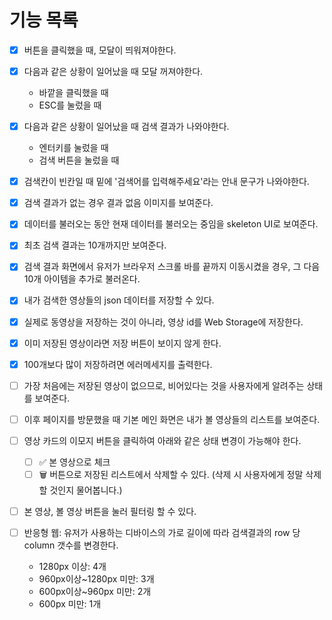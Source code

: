 # 기능 목록

- [x] 버튼을 클릭했을 때, 모달이 띄워져야한다.
- [x] 다음과 같은 상황이 일어났을 때 모달 꺼져야한다.
  - 바깥을 클릭했을 때
  - ESC를 눌렀을 때
- [x] 다음과 같은 상황이 일어났을 때 검색 결과가 나와야한다.
  - 엔터키를 눌렀을 때
  - 검색 버튼을 눌렀을 때
- [x] 검색칸이 빈칸일 때 밑에 '검색어를 입력해주세요'라는 안내 문구가 나와야한다.
- [x] 검색 결과가 없는 경우 결과 없음 이미지를 보여준다.
- [x] 데이터를 불러오는 동안 현재 데이터를 불러오는 중임을 skeleton UI로 보여준다.
- [x] 최초 검색 결과는 10개까지만 보여준다.
- [x] 검색 결과 화면에서 유저가 브라우저 스크롤 바를 끝까지 이동시켰을 경우, 그 다음 10개 아이템을 추가로 불러온다.
- [x] 내가 검색한 영상들의 json 데이터를 저장할 수 있다.
- [x] 실제로 동영상을 저장하는 것이 아니라, 영상 id를 Web Storage에 저장한다.
- [x] 이미 저장된 영상이라면 저장 버튼이 보이지 않게 한다.
- [x] 100개보다 많이 저장하려면 에러메세지를 출력한다.

- [ ] 가장 처음에는 저장된 영상이 없으므로, 비어있다는 것을 사용자에게 알려주는 상태를 보여준다.
- [ ] 이후 페이지를 방문했을 때 기본 메인 화면은 내가 볼 영상들의 리스트를 보여준다.
- [ ] 영상 카드의 이모지 버튼을 클릭하여 아래와 같은 상태 변경이 가능해야 한다.
  - [ ] ✅ 본 영상으로 체크
  - [ ] 🗑️ 버튼으로 저장된 리스트에서 삭제할 수 있다. (삭제 시 사용자에게 정말 삭제할 것인지 물어봅니다.)
- [ ] 본 영상, 볼 영상 버튼을 눌러 필터링 할 수 있다.
- [ ] 반응형 웹: 유저가 사용하는 디바이스의 가로 길이에 따라 검색결과의 row 당 column 갯수를 변경한다.
  - 1280px 이상: 4개
  - 960px이상~1280px 미만: 3개
  - 600px이상~960px 미만: 2개
  - 600px 미만: 1개
